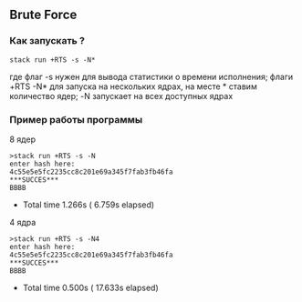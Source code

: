 ## Brute Force

### Как запускать ?
```
stack run +RTS -s -N*
```
где флаг -s нужен для вывода статистики о времени исполнения;
флаги +RTS -N* для запуска на нескольких ядрах, на месте * ставим количество ядер;
-N запускает на всех доступных ядрах

### Пример работы программы
8 ядер
```
>stack run +RTS -s -N
enter hash here:
4c55e5e5fc2235cc8c201e69a345f7fab3fb46fa
***SUCCES***
BBBB
```

* Total   time    1.266s  (  6.759s elapsed)

4 ядра
```
>stack run +RTS -s -N4
enter hash here:
4c55e5e5fc2235cc8c201e69a345f7fab3fb46fa
***SUCCES***
BBBB
```

*  Total   time    0.500s  ( 17.633s elapsed)

